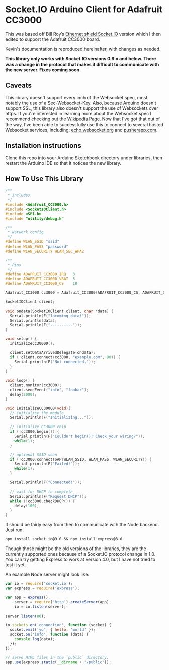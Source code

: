 # Socket.IO Arduino Client for Adafruit CC3000

This was based off Bill Roy’s [Ethernet shield Socket.IO](https://github.com/billroy/socket.io-arduino-client) version which I then edited to support the Adafruit CC3000 board.

Kevin's documentation is reproduced hereinafter, with changes as needed.

**This library only works with Socket.IO versions 0.9.x and below. There was a change in the protocol that makes it difficult to communicate with the new server. Fixes coming soon.**


## Caveats

This library doesn't support every inch of the Websocket spec, most notably the use of a Sec-Websocket-Key.  Also, because Arduino doesn't support SSL, this library also doesn't support the use of Websockets over https.  If you're interested in learning more about the Websocket spec I recommend checking out the [Wikipedia Page](http://en.wikipedia.org/wiki/WebSocket).  Now that I've got that out of the way, I've been able to successfully use this to connect to several hosted Websocket services, including: [echo.websocket.org](http://websocket.org/echo.html) and [pusherapp.com](http://pusherapp.com).

## Installation instructions

Clone this repo into your Arduino Sketchbook directory under libraries, then restart the Arduino IDE so that it notices the new library. 

## How To Use This Library

```c
/**
 * Includes
 */
#include <Adafruit_CC3000.h>
#include <SocketIOClient.h>
#include <SPI.h>
#include "utility/debug.h"

/**
 * Network config
 */
#define WLAN_SSID "ssid"
#define WLAN_PASS "password"
#define WLAN_SECURITY WLAN_SEC_WPA2

/**
 * Pins
 */
#define ADAFRUIT_CC3000_IRQ   3
#define ADAFRUIT_CC3000_VBAT  5
#define ADAFRUIT_CC3000_CS    10

Adafruit_CC3000 cc3000 = Adafruit_CC3000(ADAFRUIT_CC3000_CS, ADAFRUIT_CC3000_IRQ, ADAFRUIT_CC3000_VBAT, SPI_CLOCK_DIV2); // you can change this clock speed

SocketIOClient client;

void ondata(SocketIOClient client, char *data) {
  Serial.println(F("Incoming data!"));
  Serial.println(data);
  Serial.println(F("----------"));
}

void setup() {
  InitializeCC30000();

  client.setDataArrivedDelegate(ondata);
  if (!client.connect(cc3000, "example.com", 80)) {
    Serial.println(F("Not connected."));
  }
}

void loop() {
  client.monitor(cc3000);
  client.sendEvent("info", "foobar");
  delay(2000);
}

void InitializeCC30000(void){
  // initialise the module
  Serial.println(F("Initializing..."));

  // initialize CC3000 chip
  if (!cc3000.begin()) {
    Serial.println(F("Couldn't begin()! Check your wiring?"));
    while(1);
  }

  // optional SSID scan
  if (!cc3000.connectToAP(WLAN_SSID, WLAN_PASS, WLAN_SECURITY)) {
    Serial.println(F("Failed!"));
    while(1);
  }

  Serial.println(F("Connected!"));

  // wait for DHCP to complete
  Serial.println(F("Request DHCP"));
  while (!cc3000.checkDHCP()) {
    delay(100);
  }  
}
```

It should be fairly easy from then to communicate with the Node backend. Just run:

```
npm install socket.io@9.0 && npm install express@3.0
```

Though those might be the old versions of the libraries, they are the currently supported ones because of a Socket.IO protocol change in 1.0. You can try getting Express to work at version 4.0, but I have not tried to test it yet.

An example Node server might look like:

```js
var io = require('socket.io');
var express = require('express');

var app = express(),
    server = require('http').createServer(app),
    io = io.listen(server);

server.listen(80);

io.sockets.on('connection', function (socket) {
  socket.emit('yo', { hello: 'world' });
  socket.on('info', function (data) {
    console.log(data);
  });
});

// serve HTML files in the `public` directory.
app.use(express.static(__dirname + '/public'));
```
